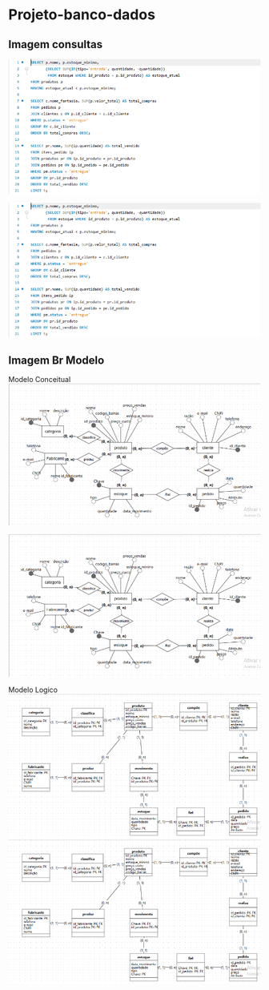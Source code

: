 # Projeto-banco-dados

## Imagem consultas 
<img src="imagens-readme/consulta-bancodedados.png">

![consultas](./imagens-readme/consulta-bancodedados.png)


## Imagem Br Modelo
Modelo Conceitual
<img src="imagens-readme/modelo-conceitual.png">

![conceitual](./imagens-readme/modelo-conceitual.png)

Modelo Logico
<img src="imagens-readme/modelo-logico.png">
![logico](./imagens-readme/modelo-logico.png)